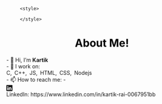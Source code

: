 <head>
         <link href="https://cdn.jsdelivr.net/npm/bootstrap@5.1.3/dist/css/bootstrap.min.css" rel="stylesheet" integrity="sha384-                        1BmE4kWBq78iYhFldvKuhfTAU6auU8tT94WrHftjDbrCEXSU1oBoqyl2QvZ6jIW3" crossorigin="anonymous">
         
         <style>
                  
         </style>
</head>
<body>
<h1 style="color: Black; text-align:center;">About Me!</h1>
- 👋 Hi, I’m <b>Kartik</b>
         <br>
- 🌱 I work on:
         <div>
        <span style="margin-right:3px;">C, </span>
        <span style="margin-right:3px;">C++, </span>
        <span style="margin-right:3px;">JS, </span>
        <span style="margin-right:3px;">HTML, </span>
        <span style="margin-right:3px;">CSS, </span>
        <span style="margin-right:3px;">Nodejs</span>
         </div>
- 📫 How to reach me:
- 
         <div><a href="https://www.linkedin.com/in/kartik-rai-0067951bb">
                  <svg xmlns="http://www.w3.org/2000/svg" width="16" height="16" fill="currentColor" class="bi bi-linkedin" viewBox="0 0 16 16">
  <path d="M0 1.146C0 .513.526 0 1.175 0h13.65C15.474 0 16 .513 16 1.146v13.708c0 .633-.526 1.146-1.175 1.146H1.175C.526 16 0 15.487 0 14.854V1.146zm4.943 12.248V6.169H2.542v7.225h2.401zm-1.2-8.212c.837 0 1.358-.554 1.358-1.248-.015-.709-.52-1.248-1.342-1.248-.822 0-1.359.54-1.359 1.248 0 .694.521 1.248 1.327 1.248h.016zm4.908 8.212V9.359c0-.216.016-.432.08-.586.173-.431.568-.878 1.232-.878.869 0 1.216.662 1.216 1.634v3.865h2.401V9.25c0-2.22-1.184-3.252-2.764-3.252-1.274 0-1.845.7-2.165 1.193v.025h-.016a5.54 5.54 0 0 1 .016-.025V6.169h-2.4c.03.678 0 7.225 0 7.225h2.4z"/>
</svg>
                  </a></div>
         <div>LinkedIn: https://www.linkedin.com/in/kartik-rai-0067951bb</div>
  </body>
